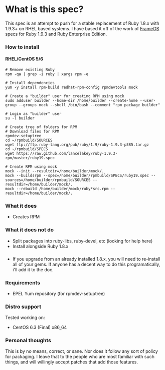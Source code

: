 # What is this spec?

This spec is an attempt to push for a stable replacement of Ruby 1.8.x with 1.9.3+ on RHEL based systems. I have based it off of the work of [FrameOS](http://www.frameos.org) specs for Ruby 1.9.3 and Ruby Enterprise Edition.

### How to install

#### RHEL/CentOS 5/6

```shell
# Remove existing Ruby
rpm -qa | grep -i ruby | xargs rpm -e

# Install dependencies
yum -y install rpm-build redhat-rpm-config rpmdevtools mock

# Create a "builder" user for creating RPM using mock
sudo adduser builder --home-dir /home/builder --create-home --user-group --groups mock --shell /bin/bash --comment "rpm package builder"

# Login as "builder" user
su -l builder

# Create tree of folders for RPM
# Download files for RPM
rpmdev-setuptree
cd ~/rpmbuild/SOURCES
wget ftp://ftp.ruby-lang.org/pub/ruby/1.9/ruby-1.9.3-p385.tar.gz
cd ~/rpmbuild/SPECS
wget https://raw.github.com/lancelakey/ruby-1.9.3-rpm/master/ruby19.spec

# Create RPM using mock
mock --init --resultdir=/home/builder/mock/.
mock --buildsrpm --spec=/home/builder/rpmbuild/SPECS/ruby19.spec --sources=/home/builder/rpmbuild/SOURCES --resultdir=/home/builder/mock/.
mock --rebuild /home/builder/mock/ruby*src.rpm --resultdir=/home/builder/mock/.
```


### What it does

+ Creates RPM

### What it does **not** do

+ Split packages into ruby-libs, ruby-devel, etc (looking for help here)
+ Install alongside Ruby 1.8.x

###

+ If you upgrade from an already installed 1.8.x, you will need to re-install all of your gems. If anyone has a decent way to do this programatically, i'll add it to the doc.

### Requirements

+ EPEL Yum repository (for rpmdev-setuptree)

### Distro support

Tested working on:

* CentOS 6.3 (Final) x86_64

### Personal thoughts

This is by no means, correct, or sane. Nor does it follow any sort of policy for packaging. I leave that to the people who are most familiar with such things, and will willingly accept patches that add those features.
